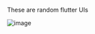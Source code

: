 These are random flutter UIs





![image](https://github.com/etsuamb/Flutter-UIs/assets/150803173/b4dff334-d318-4610-b6ff-d84d5346a7a2)
